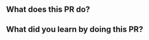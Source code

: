 ## What does this PR do?
<!-- 
 Describes what this project does.
-->

## What did you learn by doing this PR?
<!--
  Tell me what you learned.
-->
